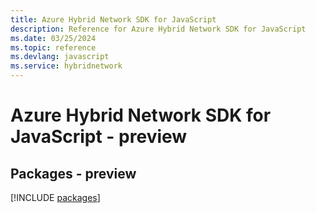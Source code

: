 ```yaml
---
title: Azure Hybrid Network SDK for JavaScript
description: Reference for Azure Hybrid Network SDK for JavaScript
ms.date: 03/25/2024
ms.topic: reference
ms.devlang: javascript
ms.service: hybridnetwork
---
```

# Azure Hybrid Network SDK for JavaScript - preview
## Packages - preview
[!INCLUDE [packages](hybrid-network-index.md)]